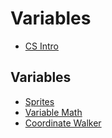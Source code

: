 # Variables

* [CS Intro](/courses/csintro)

## Variables

* [Sprites](/courses/csintro1/variables/sprites)
* [Variable Math](/courses/csintro1/variables/variable-math)
* [Coordinate Walker](/courses/csintro1/variables/coordinate-walker)